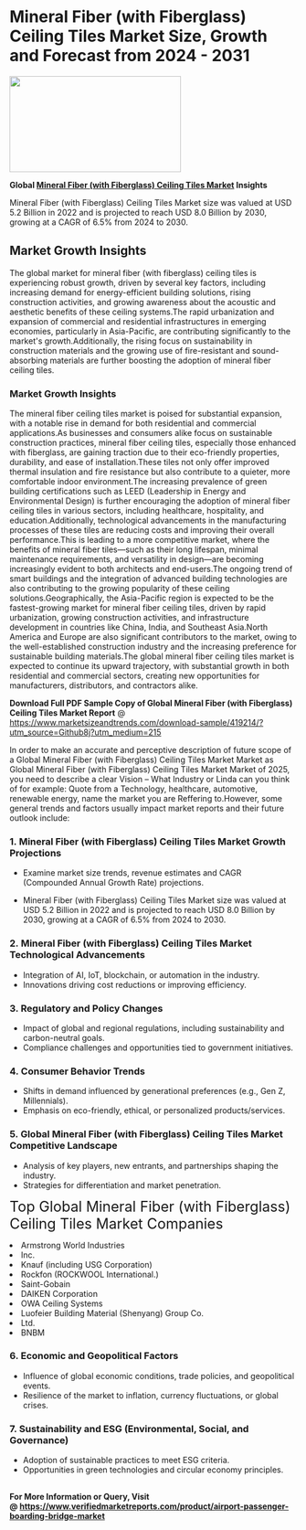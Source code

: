 <H1>Mineral Fiber (with Fiberglass) Ceiling Tiles Market Size, Growth and Forecast from 2024 - 2031</H1><img class="aligncenter size-medium wp-image-584254" src="https://thirdeyenews.in/wp-content/uploads/2024/09/Global-Market-Research-300x168.jpeg" alt="" width="300" height="168" /><p><strong>Global&nbsp;<a href="https://www.marketsizeandtrends.com/download-sample/419214/?utm_source=Github8j?utm_medium=215">Mineral Fiber (with Fiberglass) Ceiling Tiles Market</a> Insights</strong></p><p>Mineral Fiber (with Fiberglass) Ceiling Tiles Market size was valued at USD 5.2 Billion in 2022 and is projected to reach USD 8.0 Billion by 2030, growing at a CAGR of 6.5% from 2024 to 2030.</p><p><h2>Market Growth Insights</h2> The global market for mineral fiber (with fiberglass) ceiling tiles is experiencing robust growth, driven by several key factors, including increasing demand for energy-efficient building solutions, rising construction activities, and growing awareness about the acoustic and aesthetic benefits of these ceiling systems.The rapid urbanization and expansion of commercial and residential infrastructures in emerging economies, particularly in Asia-Pacific, are contributing significantly to the market's growth.Additionally, the rising focus on sustainability in construction materials and the growing use of fire-resistant and sound-absorbing materials are further boosting the adoption of mineral fiber ceiling tiles. <h3>Market Growth Insights</h3> The mineral fiber ceiling tiles market is poised for substantial expansion, with a notable rise in demand for both residential and commercial applications.As businesses and consumers alike focus on sustainable construction practices, mineral fiber ceiling tiles, especially those enhanced with fiberglass, are gaining traction due to their eco-friendly properties, durability, and ease of installation.These tiles not only offer improved thermal insulation and fire resistance but also contribute to a quieter, more comfortable indoor environment.The increasing prevalence of green building certifications such as LEED (Leadership in Energy and Environmental Design) is further encouraging the adoption of mineral fiber ceiling tiles in various sectors, including healthcare, hospitality, and education.Additionally, technological advancements in the manufacturing processes of these tiles are reducing costs and improving their overall performance.This is leading to a more competitive market, where the benefits of mineral fiber tiles—such as their long lifespan, minimal maintenance requirements, and versatility in design—are becoming increasingly evident to both architects and end-users.The ongoing trend of smart buildings and the integration of advanced building technologies are also contributing to the growing popularity of these ceiling solutions.Geographically, the Asia-Pacific region is expected to be the fastest-growing market for mineral fiber ceiling tiles, driven by rapid urbanization, growing construction activities, and infrastructure development in countries like China, India, and Southeast Asia.North America and Europe are also significant contributors to the market, owing to the well-established construction industry and the increasing preference for sustainable building materials.The global mineral fiber ceiling tiles market is expected to continue its upward trajectory, with substantial growth in both residential and commercial sectors, creating new opportunities for manufacturers, distributors, and contractors alike.</p><p><span class=""><strong>Download Full PDF Sample Copy of Global Mineral Fiber (with Fiberglass) Ceiling Tiles Market Report</strong> @ <a href="https://www.marketsizeandtrends.com/download-sample/419214/?utm_source=Github8j?utm_medium=215" target="_blank">https://www.marketsizeandtrends.com/download-sample/419214/?utm_source=Github8j?utm_medium=215</a></span></p><p>In order to make an accurate and perceptive description of future scope of a Global&nbsp;Mineral Fiber (with Fiberglass) Ceiling Tiles Market Market as Global&nbsp;Mineral Fiber (with Fiberglass) Ceiling Tiles Market Market of 2025, you need to describe a clear Vision &ndash; What Industry or Linda can you think of for example: Quote from a Technology, healthcare, automotive, renewable energy, name the market you are Reffering to.However, some general trends and factors usually impact market reports and their future outlook include:</p><h3>1.&nbsp;<strong>Mineral Fiber (with Fiberglass) Ceiling Tiles Market Growth Projections</strong></h3><ul><li>Examine market size trends, revenue estimates and CAGR (Compounded Annual Growth Rate) projections.</li><li><p>Mineral Fiber (with Fiberglass) Ceiling Tiles Market size was valued at USD 5.2 Billion in 2022 and is projected to reach USD 8.0 Billion by 2030, growing at a CAGR of 6.5% from 2024 to 2030.</p></li></ul><h3>2.&nbsp;<strong>Mineral Fiber (with Fiberglass) Ceiling Tiles Market Technological Advancements</strong></h3><ul><li>Integration of AI, IoT, blockchain, or automation in the industry.</li><li>Innovations driving cost reductions or improving efficiency.</li></ul><h3>3.&nbsp;<strong>Regulatory and Policy Changes</strong></h3><ul><li>Impact of global and regional regulations, including sustainability and carbon-neutral goals.</li><li>Compliance challenges and opportunities tied to government initiatives.</li></ul><h3>4.&nbsp;<strong>Consumer Behavior Trends</strong></h3><ul><li>Shifts in demand influenced by generational preferences (e.g., Gen Z, Millennials).</li><li>Emphasis on eco-friendly, ethical, or personalized products/services.</li></ul><h3>5.&nbsp;<strong>Global Mineral Fiber (with Fiberglass) Ceiling Tiles Market Competitive Landscape</strong></h3><ul><li>Analysis of key players, new entrants, and partnerships shaping the industry.</li><li>Strategies for differentiation and market penetration.</li></ul><p data-pm-slice="1 1 []"><span style="color: inherit; font-family: inherit; font-size: 25px;">Top Global Mineral Fiber (with Fiberglass) Ceiling Tiles Market Companies</span></p><div class="" data-test-id=""><p><li>Armstrong World Industries</li><li> Inc.</li><li> Knauf (including USG Corporation)</li><li> Rockfon (ROCKWOOL International.)</li><li> Saint-Gobain</li><li> DAIKEN Corporation</li><li> OWA Ceiling Systems</li><li> Luofeier Building Material (Shenyang) Group Co.</li><li> Ltd.</li><li> BNBM</li></p></div><h3>6.&nbsp;<strong>Economic and Geopolitical Factors</strong></h3><ul><li>Influence of global economic conditions, trade policies, and geopolitical events.</li><li>Resilience of the market to inflation, currency fluctuations, or global crises.</li></ul><h3>7.&nbsp;<strong>Sustainability and ESG (Environmental, Social, and Governance)</strong></h3><ul><li>Adoption of sustainable practices to meet ESG criteria.</li><li>Opportunities in green technologies and circular economy principles.</li></ul><h2><strong style="font-size: 14px;">For More Information or Query, Visit @&nbsp;</strong><a style="background-color: #ffffff; font-size: 14px;" href="https://www.marketsizeandtrends.com/report/mineral-fiber-with-fiberglass-ceiling-tiles-market/" target="_blank">https://www.verifiedmarketreports.com/product/airport-passenger-boarding-bridge-market</a></h2>